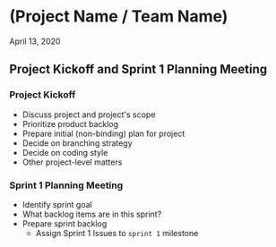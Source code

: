 #   (Project Name / Team Name)

April 13, 2020

## Project Kickoff and Sprint 1 Planning Meeting

### Project Kickoff

-   Discuss project and project's scope
-   Prioritize product backlog
-   Prepare initial (non-binding) plan for project
-   Decide on branching strategy
-   Decide on coding style
-   Other project-level matters

### Sprint 1 Planning Meeting

-   Identify sprint goal
-   What backlog items are in this sprint?
-   Prepare sprint backlog
    -   Assign Sprint 1 Issues to `sprint 1` milestone
